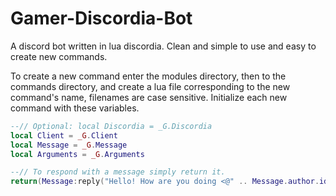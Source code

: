 # Gamer-Discordia-Bot
A discord bot written in lua discordia.
Clean and simple to use and easy to create new commands.

To create a new command enter the modules directory, then to the commands directory, and create a lua file corresponding to the new command's name, filenames are case sensitive. Initialize each new command with these variables.
```lua
--// Optional: local Discordia = _G.Discordia
local Client = _G.Client
local Message = _G.Message
local Arguments = _G.Arguments

--// To respond with a message simply return it.
return(Message:reply("Hello! How are you doing <@" .. Message.author.id .. ">?"))
```
